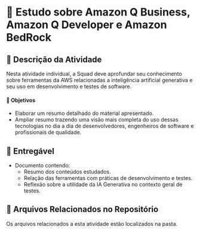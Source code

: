 # 📝 Estudo sobre Amazon Q Business, Amazon Q Developer e Amazon BedRock

## 📌 Descrição da Atividade

Nesta atividade individual, a Squad deve aprofundar seu conhecimento sobre ferramentas da AWS relacionadas a inteligência artificial generativa e seu uso em desenvolvimento e testes de software.

#### 🎯 **Objetivos**

- Elaborar um resumo detalhado do material apresentado.
- Ampliar resumo trazendo uma visão mais completa do uso dessas tecnologias no dia a dia de desenvolvedores, engenheiros de software e profissionais de qualidade.

## 📝 Entregável

- Documento contendo:
  - Resumo dos conteúdos estudados.
  - Relação das ferramentas com práticas de desenvolvimento e testes.
  - Reflexão sobre a utilidade da IA Generativa no contexto geral de testes.

## 📂 Arquivos Relacionados no Repositório

Os arquivos relacionados a esta atividade estão localizados na pasta.